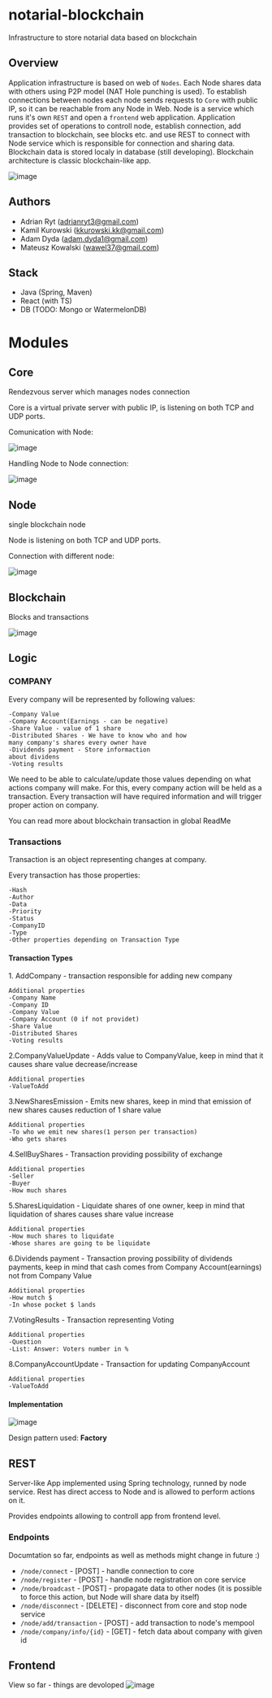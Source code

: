 # notarial-blockchain
Infrastructure to store notarial data based on blockchain

## Overview
Application infrastructure is based on web of `Nodes`. Each Node shares data with others using P2P model (NAT Hole punching is used). To establish connections between nodes each node sends requests to `Core` with public IP, so it can be reachable from any Node in Web. Node is a service which runs it's own `REST` and open a `frontend` web application. Application provides set of operations to controll node, establish connection, add transaction to blockchain, see blocks etc. and use REST to connect with Node service which is responsible for connection and sharing data. Blockchain data is stored localy in database (still developing). Blockchain architecture is classic blockchain-like app.

![image](https://user-images.githubusercontent.com/30171233/145886543-ded726b2-d6fd-46f2-a1b2-15baa2ddee06.png)


## Authors
- Adrian Ryt (adrianryt3@gmail.com)
- Kamil Kurowski (kkurowski.kk@gmail.com)
- Adam Dyda (adam.dyda1@gmail.com)
- Mateusz Kowalski (wawel37@gmail.com)


## Stack
- Java (Spring, Maven)
- React (with TS)
- DB (TODO: Mongo or WatermelonDB)

# Modules

## Core

Rendezvous server which manages nodes connection


Core is a virtual private server with public IP, is listening on both TCP and UDP ports.


Comunication with Node:

![image](https://user-images.githubusercontent.com/30171233/143587283-26e3750c-433a-442d-ab97-bc88fcca1ef1.png)


Handling Node to Node connection:

![image](https://user-images.githubusercontent.com/30171233/143587375-0dec4f69-e80d-435a-b8f4-97b3042c1ae2.png)

## Node

single blockchain node


Node is listening on both TCP and UDP ports.



Connection with different node:

![image](https://user-images.githubusercontent.com/30171233/143588169-5cd19734-f3cf-4da4-8e74-8491b27c649d.png)


## Blockchain

Blocks and transactions

![image](https://user-images.githubusercontent.com/72470330/144079094-deb3d591-76a7-4490-8735-e4d8aa5ffef6.png)

## Logic

<h3> COMPANY </h3>
Every company will be represented by following values:

    -Company Value
    -Company Account(Earnings - can be negative)
    -Share Value - value of 1 share
    -Distributed Shares - We have to know who and how
    many company's shares every owner have
    -Dividends payment - Store informaction
    about dividens
    -Voting results
We need to be able to calculate/update those values
depending on what actions company will make.
For this, every company action will be held as a transaction.
Every transaction will have required information and will trigger
proper action on company.

You can read more about blockchain transaction in global ReadMe

<h3> Transactions </h3>
Transaction is an object representing changes at company.

Every transaction has those properties:

    -Hash
    -Author
    -Data
    -Priority
    -Status
    -CompanyID
    -Type
    -Other properties depending on Transaction Type

<h4> Transaction Types </h4>
1. AddCompany - transaction responsible for adding new company
    
    Additional properties
    -Company Name
    -Company ID
    -Company Value
    -Company Account (0 if not providet)
    -Share Value
    -Distributed Shares
    -Voting results

2.CompanyValueUpdate - Adds value to CompanyValue, keep in mind that it causes share value decrease/increase


    Additional properties
    -ValueToAdd
3.NewSharesEmission - Emits new shares, keep in mind 
that emission of new shares causes reduction of 1 share value

    Additional properties
    -To who we emit new shares(1 person per transaction)
    -Who gets shares
4.SellBuyShares - Transaction providing possibility of exchange

    Additional properties
    -Seller
    -Buyer
    -How much shares

5.SharesLiquidation - Liquidate shares of one owner, keep in mind that
liquidation of shares causes share value increase
    
    Additional properties
    -How much shares to liquidate
    -Whose shares are going to be liquidate
6.Dividends payment - Transaction proving possibility of dividends payments, keep in mind that
cash comes from Company Account(earnings) not from Company Value 
    
    Additional properties
    -How mutch $
    -In whose pocket $ lands
7.VotingResults - Transaction representing Voting
    
    Additional properties
    -Question
    -List: Answer: Voters number in %
8.CompanyAccountUpdate - Transaction for updating CompanyAccount
    
    Additional properties
    -ValueToAdd

<h4> Implementation </h4>

![image](https://user-images.githubusercontent.com/72470330/144077593-6e342cfc-b60d-4b1a-991e-b0b8af81177f.png)


Design pattern used: <b>Factory</b> <br>

## REST

Server-like App implemented using Spring technology, runned by node service. Rest has direct access to Node and is allowed to perform actions on it.

Provides endpoints allowing to controll app from frontend level.

### Endpoints
Documtation so far, endpoints as well as methods might change in future :) 
- `/node/connect` - [POST] - handle connection to core 
- `/node/register` - [POST] - handle node registration on core service
- `/node/broadcast` - [POST] - propagate data to other nodes (it is possible to force this action, but Node will share data by itself)
- `/node/disconnect` - [DELETE] - disconnect from core and stop node service
- `/node/add/transaction` - [POST] - add transaction to node's mempool
- `/node/company/info/{id}` - [GET] - fetch data about company with given id


## Frontend

View so far - things are devoloped
![image](https://user-images.githubusercontent.com/30171233/145889620-1eea8a77-bf64-4f1e-9842-e51a871f386c.png)

